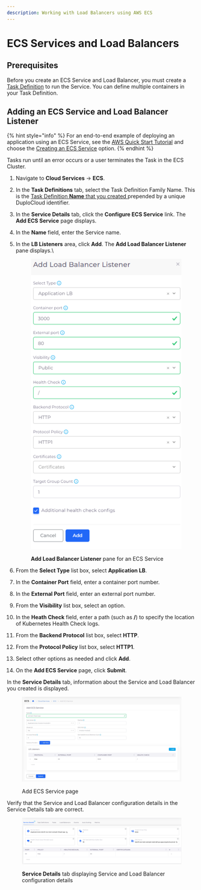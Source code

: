 ```yaml
---
description: Working with Load Balancers using AWS ECS
---
```


# ECS Services and Load Balancers

## Prerequisites

Before you create an ECS Service and Load Balancer, you must create a [Task Definition](../containers/ecs-containers-and-task-definitions.md) to run the Service. You can define multiple containers in your Task Definition.

## Adding an ECS Service and Load Balancer Listener

{% hint style="info" %}
For an end-to-end example of deploying an application using an ECS Service, see the [AWS Quick Start Tutorial](../../quick-start/) and choose the [Creating an ECS Service](../../quick-start/quick-start-ecs-services/) option.
{% endhint %}

Tasks run until an error occurs or a user terminates the Task in the ECS Cluster.

1. Navigate to **Cloud Services** -> **ECS**.
2. In the **Task Definitions** tab, select the Task Definition Family Name. This is the [Task Definition **Name** that you created ](../containers/ecs-containers-and-task-definitions.md)prepended by a unique DuploCloud identifier. &#x20;
3. In the **Service Details** tab, click the **Configure ECS Service** link. The **Add ECS Service** page displays.
4. In the **Name** field, enter the Service name.
5.  In the **LB Listeners** area, click **Add**. The **Add Load Balancer Listener** pane displays.\


    <div align="left">

    <figure><img src="../../../.gitbook/assets/dockerq (1).png" alt=""><figcaption><p><strong>Add Load Balancer Listener</strong> pane for an ECS Service</p></figcaption></figure>

    </div>


6. From the **Select Type** list box, select **Application LB**.
7. In the **Container Port** field, enter a container port number.
8. In the **External Port** field, enter an external port number.
9. From the **Visibility** list box, select an option.
10. In the **Heath Check** field, enter a path (such as **/**) to specify the location of Kubernetes Health Check logs.
11. From the **Backend Protocol** list box, select **HTTP**.
12. From the **Protocol Policy** list box, select **HTTP1**.
13. Select other options as needed and click **Add**.
14. On the **Add ECS Service** page, click **Submit**.&#x20;

In the **Service Details** tab, information about the Service and Load Balancer you created is displayed.

<figure><img src="../../../.gitbook/assets/screenshot-nimbusweb.me-2024.02.19-14_27_18.png" alt=""><figcaption><p>Add ECS Service page</p></figcaption></figure>

Verify that the Service and Load Balancer configuration details in the Service Details tab are correct.&#x20;

<figure><img src="../../../.gitbook/assets/ecs_8 (1).png" alt=""><figcaption><p><strong>Service Details</strong> tab displaying Service and Load Balancer configuration details</p></figcaption></figure>
